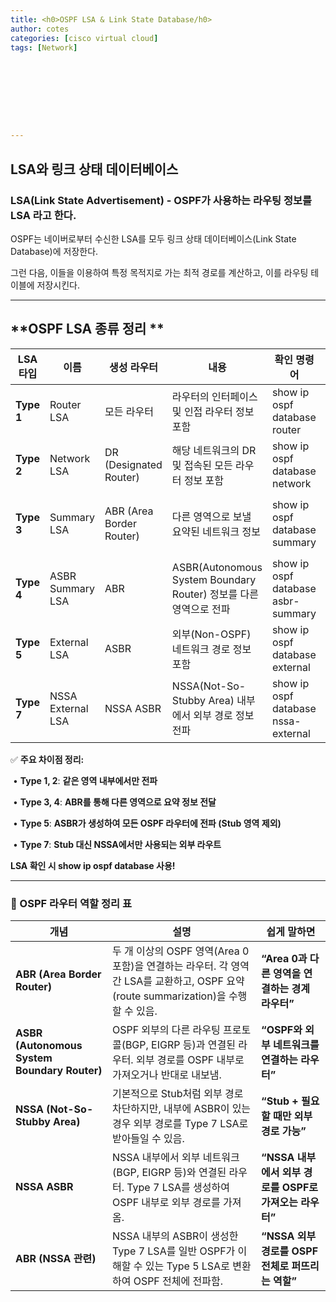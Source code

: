 ```yaml
---
title: <h0>OSPF LSA & Link State Database/h0>
author: cotes   
categories: [cisco virtual cloud]
tags: [Network]









---
```


## LSA와 링크 상태 데이터베이스



### LSA(Link State Advertisement) - OSPF가 사용하는 라우팅 정보를 LSA 라고 한다.

OSPF는 네이버로부터 수신한 LSA를 모두 링크 상태 데이터베이스(Link State Database)에 저장한다.

그런 다음, 이들을 이용하여 특정 목적지로 가는 최적 경로를 계산하고, 이를 라우팅 테이블에 저장시킨다.

------

## **OSPF LSA 종류 정리 **

| **LSA 타입** | **이름**          | **생성 라우터**          | **내용**                                                     | **확인 명령어**                     | **전송 범위**       |
| ------------ | ----------------- | ------------------------ | ------------------------------------------------------------ | ----------------------------------- | ------------------- |
| **Type 1**   | Router LSA        | 모든 라우터              | 라우터의 인터페이스 및 인접 라우터 정보 포함                 | show ip ospf database router        | 같은 영역 (Area)    |
| **Type 2**   | Network LSA       | DR (Designated Router)   | 해당 네트워크의 DR 및 접속된 모든 라우터 정보 포함           | show ip ospf database network       | 같은 영역 (Area)    |
| **Type 3**   | Summary LSA       | ABR (Area Border Router) | 다른 영역으로 보낼 요약된 네트워크 정보                      | show ip ospf database summary       | AS 내부 (인터 영역) |
| **Type 4**   | ASBR Summary LSA  | ABR                      | ASBR(Autonomous System Boundary Router) 정보를 다른 영역으로 전파 | show ip ospf database asbr-summary  | AS 내부 (인터 영역) |
| **Type 5**   | External LSA      | ASBR                     | 외부(Non-OSPF) 네트워크 경로 정보 포함                       | show ip ospf database external      | 전체 OSPF 도메인    |
| **Type 7**   | NSSA External LSA | NSSA ASBR                | NSSA(Not-So-Stubby Area) 내부에서 외부 경로 정보 전파        | show ip ospf database nssa-external | NSSA 내부           |

✅ **주요 차이점 정리:**

​	•	**Type 1, 2**: **같은 영역 내부에서만 전파**

​	•	**Type 3, 4**: **ABR를 통해 다른 영역으로 요약 정보 전달**

​	•	**Type 5**: **ASBR가 생성하여 모든 OSPF 라우터에 전파 (Stub 영역 제외)**

​	•	**Type 7**: **Stub 대신 NSSA에서만 사용되는 외부 라우트**



 **LSA 확인 시 show ip ospf database 사용!** 

------

###  **📌 OSPF 라우터 역할 정리 표**

| **개념**                                     | **설명**                                                     | **쉽게 말하면**                                        |
| -------------------------------------------- | ------------------------------------------------------------ | ------------------------------------------------------ |
| **ABR (Area Border Router)**                 | 두 개 이상의 OSPF 영역(Area 0 포함)을 연결하는 라우터. 각 영역 간 LSA를 교환하고, OSPF 요약(route summarization)을 수행할 수 있음. | **“Area 0과 다른 영역을 연결하는 경계 라우터”**        |
| **ASBR (Autonomous System Boundary Router)** | OSPF 외부의 다른 라우팅 프로토콜(BGP, EIGRP 등)과 연결된 라우터. 외부 경로를 OSPF 내부로 가져오거나 반대로 내보냄. | **“OSPF와 외부 네트워크를 연결하는 라우터”**           |
| **NSSA (Not-So-Stubby Area)**                | 기본적으로 Stub처럼 외부 경로 차단하지만, 내부에 ASBR이 있는 경우 외부 경로를 Type 7 LSA로 받아들일 수 있음. | **“Stub + 필요할 때만 외부 경로 가능”**                |
| **NSSA ASBR**                                | NSSA 내부에서 외부 네트워크(BGP, EIGRP 등)와 연결된 라우터. Type 7 LSA를 생성하여 OSPF 내부로 외부 경로를 가져옴. | **“NSSA 내부에서 외부 경로를 OSPF로 가져오는 라우터”** |
| **ABR (NSSA 관련)**                          | NSSA 내부의 ASBR이 생성한 Type 7 LSA를 일반 OSPF가 이해할 수 있는 Type 5 LSA로 변환하여 OSPF 전체에 전파함. | **“NSSA 외부 경로를 OSPF 전체로 퍼뜨리는 역할”**       |

